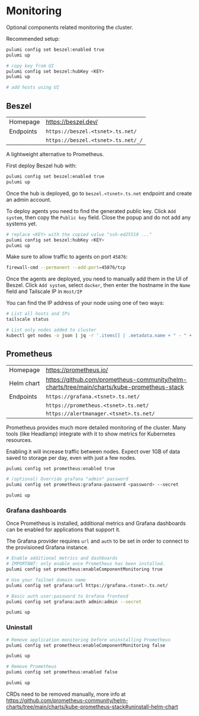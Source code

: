 # Monitoring

Optional components related monitoring the cluster.

Recommended setup:

```sh
pulumi config set beszel:enabled true
pulumi up

# copy key from UI
pulumi config set beszel:hubKey <KEY>
pulumi up

# add hosts using UI
```

## Beszel

|           |                                    |
| --------- | ---------------------------------- |
| Homepage  | https://beszel.dev/                |
| Endpoints | `https://beszel.<tsnet>.ts.net/`   |
|           | `https://beszel.<tsnet>.ts.net/_/` |

A lightweight alternative to Prometheus.

First deploy Beszel hub with:

```sh
pulumi config set beszel:enabled true
pulumi up
```

Once the hub is deployed, go to `beszel.<tsnet>.ts.net` endpoint and create an admin account.

To deploy agents you need to find the generated public key. Click `Add system`, then copy the `Public key` field. Close the popup and do not add any systems yet.

```sh
# replace <KEY> with the copied value "ssh-ed25519 ..."
pulumi config set beszel:hubKey <KEY>
pulumi up
```

Make sure to allow traffic to agents on port `45876`:

```sh
firewall-cmd --permanent --add-port=45876/tcp
```

Once the agents are deployed, you need to manually add them in the UI of Beszel. Click `Add system`, select `docker`, then enter the hostname in the `Name` field and Tailscale IP in `Host/IP`

You can find the IP address of your node using one of two ways:

```sh
# List all hosts and IPs
tailscale status

# List only nodes added to cluster
kubectl get nodes -o json | jq -r '.items[] | .metadata.name + " - " + .metadata.annotations["flannel.alpha.coreos.com/public-ip"]'
```

## Prometheus

|            |                                                                                            |
| ---------- | ------------------------------------------------------------------------------------------ |
| Homepage   | https://prometheus.io/                                                                     |
| Helm chart | https://github.com/prometheus-community/helm-charts/tree/main/charts/kube-prometheus-stack |
| Endpoints  | `https://grafana.<tsnet>.ts.net/`                                                          |
|            | `https://prometheus.<tsnet>.ts.net/`                                                       |
|            | `https://alertmanager.<tsnet>.ts.net/`                                                     |

Prometheus provides much more detailed monitoring of the cluster. Many tools (like Headlamp) integrate with it to show metrics for Kubernetes resources.

Enabling it will increase traffic between nodes. Expect over 1GB of data saved to storage per day, even with just a few nodes.

```sh
pulumi config set prometheus:enabled true

# (optional) Override grafana "admin" password
pulumi config set prometheus:grafana-password <password> --secret

pulumi up
```

### Grafana dashboards

Once Prometheus is installed, additional metrics and Grafana dashboards can be enabled for applications that support it.

The Grafana provider requires `url` and `auth` to be set in order to connect to the provisioned Grafana instance.

```sh
# Enable additional metrics and dashboards
# IMPORTANT: only enable once Prometheus has been installed.
pulumi config set prometheus:enableComponentMonitoring true

# Use your Tailnet domain name
pulumi config set grafana:url https://grafana.<tsnet>.ts.net/

# Basic auth user:password to Grafana frontend
pulumi config set grafana:auth admin:admin --secret

pulumi up
```

### Uninstall

```sh
# Remove application monitoring before uninstalling Prometheus
pulumi config set prometheus:enableComponentMonitoring false

pulumi up

# Remove Prometheus
pulumi config set prometheus:enabled false

pulumi up
```

CRDs need to be removed manually, more info at https://github.com/prometheus-community/helm-charts/tree/main/charts/kube-prometheus-stack#uninstall-helm-chart

